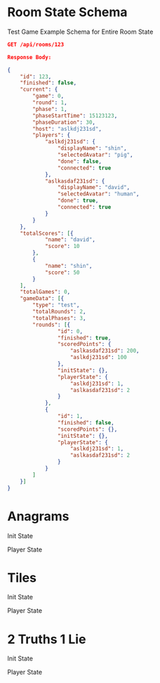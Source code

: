 # Room State Schema

Test Game Example Schema for Entire Room State

```json
GET /api/rooms/123

Response Body:

{
	"id": 123,
	"finished": false,
	"current": {
		"game": 0,
		"round": 1,
		"phase": 1,
		"phaseStartTime": 15123123,
		"phaseDuration": 30,
		"host": "aslkdj231sd",
		"players": {
			"aslkdj231sd": {
				"displayName": "shin",
				"selectedAvatar": "pig",
				"done": false,
				"connected": true
			},
			"aslkasdaf231sd": {
				"displayName": "david",
				"selectedAvatar": "human",
				"done": true,
				"connected": true
			}
		}
	},
	"totalScores": [{
			"name": "david",
			"score": 10
		},
		{
			"name": "shin",
			"score": 50
		}
	],
	"totalGames": 0,
	"gameData": [{
		"type": "test",
		"totalRounds": 2,
		"totalPhases": 3,
		"rounds": [{
				"id": 0,
				"finished": true,
				"scoredPoints": {
					"aslkasdaf231sd": 200,
					"aslkdj231sd": 100
				},
				"initState": {},
				"playerState": {
					"aslkdj231sd": 1,
					"aslkasdaf231sd": 2
				}
			},
			{
				"id": 1,
				"finished": false,
				"scoredPoints": {},
				"initState": {},
				"playerState": {
					"aslkdj231sd": 1,
					"aslkasdaf231sd": 2
				}
			}
		]
	}]
}
```

# Anagrams

Init State

Player State

# Tiles

Init State

Player State

# 2 Truths 1 Lie

Init State

Player State
